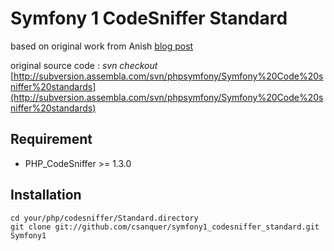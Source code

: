Symfony 1 CodeSniffer Standard
==============================

based on original work from Anish [blog post](http://my-techs.blogspot.com/2008/12/php-codesniffer-standard-for-symfony.html)

original source code : *svn checkout* [http://subversion.assembla.com/svn/phpsymfony/Symfony%20Code%20sniffer%20standards](http://subversion.assembla.com/svn/phpsymfony/Symfony%20Code%20sniffer%20standards)

Requirement
-----------

* PHP_CodeSniffer >= 1.3.0 

Installation
------------

    cd your/php/codesniffer/Standard.directory
    git clone git://github.com/csanquer/symfony1_codesniffer_standard.git Symfony1 